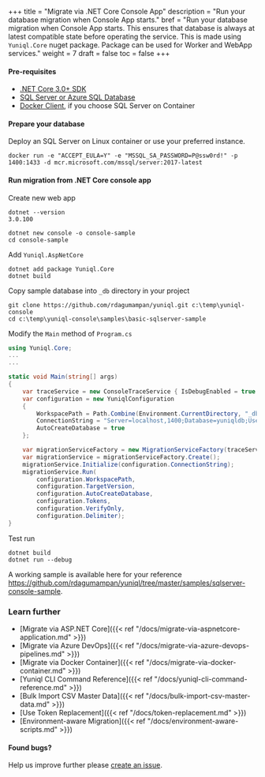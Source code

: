 +++
title = "Migrate via .NET Core Console App"
description = "Run your database migration when Console App starts."
bref = "Run your database migration when Console App starts. This ensures that database is always at latest compatible state before operating the service. This is made using `Yuniql.Core` nuget package. Package can be used for Worker and WebApp services."
weight = 7
draft = false
toc = false
+++

#### Pre-requisites
- [.NET Core 3.0+ SDK](https://dotnet.microsoft.com/download/dotnet-core/3.0)
- [SQL Server or Azure SQL Database](https://www.microsoft.com/en-us/sql-server/sql-server-downloads)
- [Docker Client](https://www.docker.com/products/docker-desktop), if you choose SQL Server on Container

#### Prepare your database

Deploy an SQL Server on Linux container or use your preferred instance.

```shell
docker run -e "ACCEPT_EULA=Y" -e "MSSQL_SA_PASSWORD=P@ssw0rd!" -p 1400:1433 -d mcr.microsoft.com/mssql/server:2017-latest
```

#### Run migration from .NET Core console app

Create new web app

```shell
dotnet --version
3.0.100

dotnet new console -o console-sample
cd console-sample
```

Add `Yuniql.AspNetCore`

```shell
dotnet add package Yuniql.Core
dotnet build
```

Copy sample database into `_db` directory in your project

```shell
git clone https://github.com/rdagumampan/yuniql.git c:\temp\yuniql-console
cd c:\temp\yuniql-console\samples\basic-sqlserver-sample
```
	
Modify the `Main` method of `Program.cs`
	
```csharp
using Yuniql.Core;
...
...

static void Main(string[] args)
{
	var traceService = new ConsoleTraceService { IsDebugEnabled = true };
	var configuration = new YuniqlConfiguration
	{
		WorkspacePath = Path.Combine(Environment.CurrentDirectory, "_db"),
		ConnectionString = "Server=localhost,1400;Database=yuniqldb;User Id=SA;Password=P@ssw0rd!",
		AutoCreateDatabase = true
	};

	var migrationServiceFactory = new MigrationServiceFactory(traceService);
	var migrationService = migrationServiceFactory.Create();
	migrationService.Initialize(configuration.ConnectionString);
	migrationService.Run(
		configuration.WorkspacePath,
		configuration.TargetVersion,
		configuration.AutoCreateDatabase,
		configuration.Tokens,
		configuration.VerifyOnly,
		configuration.Delimiter);
}
```

Test run

```shell
dotnet build
dotnet run --debug
```

A working sample is available here for your reference https://github.com/rdagumampan/yuniql/tree/master/samples/sqlserver-console-sample.

### Learn further

* [Migrate via ASP.NET Core]({{< ref "/docs/migrate-via-aspnetcore-application.md" >}})
* [Migrate via Azure DevOps]({{< ref "/docs/migrate-via-azure-devops-pipelines.md" >}})
* [Migrate via Docker Container]({{< ref "/docs/migrate-via-docker-container.md" >}})
* [Yuniql CLI Command Reference]({{< ref "/docs/yuniql-cli-command-reference.md" >}})
* [Bulk Import CSV Master Data]({{< ref "/docs/bulk-import-csv-master-data.md" >}})
* [Use Token Replacement]({{< ref "/docs/token-replacement.md" >}})
* [Environment-aware Migration]({{< ref "/docs/environment-aware-scripts.md" >}})

#### Found bugs?

Help us improve further please [create an issue](https://github.com/rdagumampan/yuniql/issues/new).